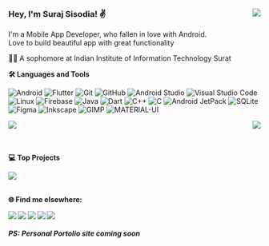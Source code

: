 ### Hey, I'm Suraj Sisodia! ✌️ <img align="right" src="https://komarev.com/ghpvc/?username=surajsisodia&style=plastic&color=blue" />


<p>I'm a Mobile App Developer, who fallen in love with Android.</br> Love to build beautiful app with great functionality</p>

🧑‍🎓  A sophomore at Indian Institute of Information Technology Surat

<b>🛠️ Languages and Tools</b>

![Android](https://img.shields.io/badge/Android%20-222222.svg?&style=flat&logo=android&logoColor=green)
![Flutter](https://img.shields.io/badge/Flutter%20-222222.svg?&style=flat&logo=flutter&logoColor=2cb7f6)
![Git](https://img.shields.io/badge/-Git-222222?style=flat&logo=git&logoColor=F05032)
![GitHub](https://img.shields.io/badge/-GitHub-222222?style=flat&logo=github&logoColor=FFFFFF)
![Android Studio](https://img.shields.io/badge/-Android%20Studio-222222?style=flat&logo=android-studio)
![Visual Studio Code](https://img.shields.io/badge/-VSCode-222222?style=flat&logo=visual-studio-code&logoColor=007ACC)
![Linux](https://img.shields.io/badge/Linux%20-222222.svg?&style=flat&logo=linux&logoColor=orange)
![Firebase](https://img.shields.io/badge/Firebase%20-222222.svg?&style=flat&logo=firebase&logoColor=yellow)
![Java](https://img.shields.io/badge/Java%20-222222.svg?&style=flat&logo=java&logoColor=red)
![Dart](https://img.shields.io/badge/Dart%20-222222.svg?&style=flat&logo=dart&logoColor=2cb7f6)
![C++](https://img.shields.io/badge/C%2B%2B-222222?style=flat&logo=c%2B%2B&logoColor=00599C)
![C](https://img.shields.io/badge/C-222222?style=flat&logo=c&logoColor=00599C)
![Android JetPack](https://img.shields.io/badge/-Android%20Jetpack-222222?style=flat&logo=android-jetpack&logoColor=007ACC)
![SQLite](https://img.shields.io/badge/SQLite-222222?style=flat&logo=sqlite&logoColor=white)
![Figma](https://img.shields.io/badge/-Figma-222222?style=flat&logo=figma&logoColor=white)
![Inkscape](https://img.shields.io/badge/-Inkscape-222222?style=flat&logo=inkscape&logoColor=white)
![GIMP](https://img.shields.io/badge/-GIMP-222222?style=flat&logo=gimp&logoColor=white)
![MATERIAL-UI](https://img.shields.io/badge/-Material%20UI-222222?style=flat&logo=material-ui&logoColor=2196f3)

<div>
  <img  align="center" src="https://readme-stats-cfgj2cxdy.vercel.app/api?username=surajsisodia&count_private=true&show_icons=true&theme=algolia&include_all_commits=true" />


  <img align="right" src="https://readme-stats-cfgj2cxdy.vercel.app/api/top-langs/?username=surajsisodia&hide=c%2B%2B,swift,javascript&theme=algolia&la" />
</div>

</br>
</br>

<b>💻 Top Projects</b>

<a href="https://github.com/surajsisodia/GlowCal-Flutter-GDSC-2021">
<img src="https://github-readme-stats.vercel.app/api/pin/?username=surajsisodia&repo=GlowCal-Flutter-GDSC-2021&theme=algolia" />
</a>
</br>
</br>

<b>🌐 Find me elsewhere:<b>

<a href="https://www.linkedin.com/in/ss26/">
<img src="https://img.shields.io/badge/LinkedIn-0077b5?style=for-the-badge&logo=linkedin&logoColor=white" /></a>
<a href="https://www.instagram.com/the.hustler___/">
<img src="https://img.shields.io/badge/Instagram-E4405F?style=for-the-badge&logo=instagram&logoColor=white" /></a>
<a href="https://twitter.com/marcos_suraj">
<img src="https://img.shields.io/badge/Twitter-1da1f2?style=for-the-badge&logo=twitter&logoColor=white" /></a>
<a href="https://www.facebook.com/suraj26sisodia/">
<img src="https://img.shields.io/badge/Facebook-2d88ff?style=for-the-badge&logo=facebook&logoColor=white" /></a>
<a href="mailto:sisodiasuraj2000@gmail.com">
<img src="https://img.shields.io/badge/Gmail-d14836?style=for-the-badge&logo=gmail&logoColor=white" /></a>





</br>
</br>
<i>PS: Personal Portolio site coming soon</i>
